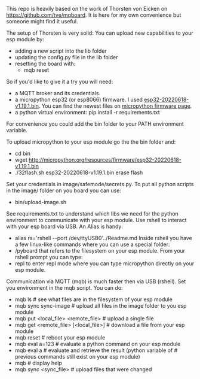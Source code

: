 This repo is heavily based on the work of Thorsten von Eicken on
  https://github.com/tve/mqboard.
It is here for my own convenience but someone might find it useful.

The setup of Thorsten is very solid:
You can upload new capabilities to your esp module by:
- adding a new script into the lib folder
- updating the config.py file in the lib folder
- resetting the board with:
  - mqb reset

So if you'd like to give it a try you will need:
- a MQTT broker and its credentials.
- a micropython esp32 (or esp8066) firmware.
  I used <a
  href='http://micropython.org/resources/firmware/esp32-20220618-v1.19.1.bin'>esp32-20220618-v1.19.1.bin</a>.
  You can find the newest files on <a href='https://micropython.org/download/esp32/'>micropython
  firmware page</a>.
- a python virtual environment: pip install -r requirements.txt

For convenience you could add the bin folder to your PATH environment variable.

To upload micropython to your esp module go the the bin folder and:
- cd bin
- wget http://micropython.org/resources/firmware/esp32-20220618-v1.19.1.bin
- ./32flash.sh esp32-20220618-v1.19.1.bin erase flash

Set your credentials in image/safemode/secrets.py.
To put all python scripts in the image/ folder on you board you can use:
- bin/upload-image.sh

See requirements.txt to understand which libs we need for the python environment to
communicate with your esp module.
Use rshell to interact with your esp board via USB. An Alias is handy:
- alias rs='rshell --port /dev/ttyUSB0'../Readme.md
Inside rshell you have a few linux-like commands where you can use a special folder:
- /pyboard
that refers to the filesystem on your esp module.
From your rshell prompt you can type:
- repl
to enter repl mode where you can type micropython directly on your esp module.

Communication via MQTT (mqb) is much faster then via USB (rshell).
Set you environment in the mqb script.
You can do:
- mqb ls                               # see what files are in the filesystem of your esp module
- mqb sync sync-image                  # upload all files in the image folder to you esp module
- mqb put <local_file> <remote_file>   # upload a single file
- mqb get <remote_file> [<local_file>] # download a file from your esp module
- mqb reset                            # reboot your esp module
- mqb eval a=123                       # evaluate a python command on your esp module
- mqb eval a                           # evaluate and retrieve the result (python variable of
                                       # previous commands still exist on your esp module)
- mqb                                  # display help
- mqb sync <sync_file>                 # upload files that were changed
